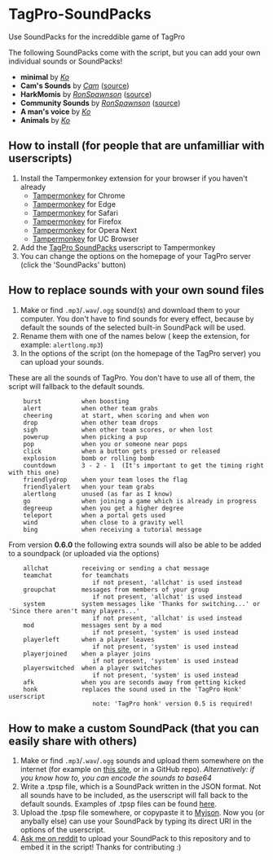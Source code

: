 # TagPro-SoundPacks
Use SoundPacks for the increddible game of TagPro

The following SoundPacks come with the script, but you can add your own individual sounds or SoundPacks!

* **minimal** by [*Ko*](https://reddit.com/u/Wilcooo)
* **Cam's Sounds** by [*Cam*](https://reddit.com/u/StrayCam) ([source](https://redd.it/2iw5di))
* **HarkMomis** by [*RonSpawnson*](https://reddit.com/u/RonSpawnsonTP) ([source](https://redd.it/3fg1yb))
* **Community Sounds** by [*RonSpawnson*](https://reddit.com/u/RonSpawnsonTP) ([source](https://go.twitch.tv/ronspawnson/videos/all))
* **A man's voice** by [*Ko*](https://reddit.com/u/Wilcooo)
* **Animals** by [*Ko*](https://reddit.com/u/Wilcooo)

## How to install (for people that are unfamilliar with userscripts)
1. Install the Tampermonkey extension for your browser if you haven't already
   + [Tampermonkey](https://chrome.google.com/webstore/detail/dhdgffkkebhmkfjojejmpbldmpobfkfo "Install on Chrome") for Chrome
   + [Tampermonkey](https://www.microsoft.com/store/apps/9NBLGGH5162S "Install on Edge") for Edge
   + [Tampermonkey](https://safari.tampermonkey.net/tampermonkey.safariextz "Install on Safari") for Safari
   + [Tampermonkey](https://addons.mozilla.org/en-US/firefox/addon/tampermonkey/ "Install on Firefox") for Firefox
   + [Tampermonkey](https://addons.opera.com/en/extensions/details/tampermonkey-beta/ "Install on Opera Next") for Opera Next
   + [Tampermonkey](https://play.google.com/store/apps/details?id=net.tampermonkey.uc "Install on UC Browser") for UC Browser
2. Add the [TagPro SoundPacks](https://github.com/wilcooo/TagPro-SoundPacks/raw/master/tpsp.user.js "Add to Tampermonkey") userscript to Tampermonkey
3. You can change the options on the homepage of your TagPro server (click the 'SoundPacks' button)

## How to replace sounds with your own sound files
1. Make or find `.mp3`/`.wav`/`.ogg` sound(s) and download them to your computer. You don't have to find sounds for every effect, because by default the sounds of the selected built-in SoundPack will be used.
2. Rename them with one of the names below ( keep the extension, for example: `alertlong.mp3`)
3. In the options of the script (on the homepage of the TagPro server) you can upload your sounds.

These are all the sounds of TagPro. You don't have to use all of them, the script will fallback to the default sounds.

        burst           when boosting
        alert           when other team grabs
        cheering        at start, when scoring and when won
        drop            when other team drops
        sigh            when other team scores, or when lost
        powerup         when picking a pup
        pop             when you or someone near pops
        click           when a button gets pressed or released
        explosion       bomb or rolling bomb
        countdown       3 - 2 - 1  (It's important to get the timing right with this one)
        friendlydrop    when your team loses the flag
        friendlyalert   when your team grabs
        alertlong       unused (as far as I know)
        go              when joining a game which is already in progress
        degreeup        when you get a higher degree
        teleport        when a portal gets used
        wind            when close to a gravity well
        bing            when receiving a tutorial message

From version **0.6.0** the following extra sounds will also be able to be added to a soundpack (or uploaded via the options)

        allchat         receiving or sending a chat message
        teamchat        for teamchats
                           if not present, 'allchat' is used instead
        groupchat       messages from members of your group
                           if not present, 'allchat' is used instead
        system          system messages like 'Thanks for switching...' or 'Since there aren't many players...'
                           if not present, 'allchat' is used instead
        mod             messages sent by a mod
                           if not present, 'system' is used instead
        playerleft      when a player leaves
                           if not present, 'system' is used instead
        playerjoined    when a player joins
                           if not present, 'system' is used instead
        playerswitched  when a player switches
                           if not present, 'system' is used instead
        afk             when you are seconds away from getting kicked
        honk            replaces the sound used in the 'TagPro Honk' userscript
                           note: 'TagPro honk' version 0.5 is required!

## How to make a custom SoundPack (that you can easily share with others)
1. Make or find `.mp3`/`.wav`/`.ogg` sounds and upload them somewhere on the internet (for example on [this site](https://vocaroo.com/?upload), or in a GitHub repo). *Alternatively: if you know how to, you can encode the sounds to base64*
2. Write a .tpsp file, which is a SoundPack written in the JSON format. Not all sounds have to be included, as the userscript will fall back to the default sounds. Examples of .tpsp files can be found [here](SoundPacks "SoundPacks").
3. Upload the .tpsp file somewhere, or copypaste it to [Myjson](http://myjson.com). Now you (or anybally else) can use your SoundPack by typing its direct URI in the options of the userscript.
4. [Ask me on reddit](https://reddit.com/user/wilcooo "/u/wilcooo") to upload your SoundPack to this repository and to embed it in the script! Thanks for contributing :)
